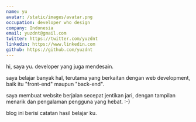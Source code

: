 ```yaml
---
name: yu
avatar: /static/images/avatar.png
occupation: developer who design
company: Indonesia
email: yuzdnt@gmail.com
twitter: https://twitter.com/yuzdnt
linkedin: https://www.linkedin.com
github: https://github.com/yuzdnt
---
```


hi, saya yu. developer yang juga mendesain.

saya belajar banyak hal, terutama yang berkaitan dengan web development, baik itu "front-end" maupun "back-end".

saya membuat website berjalan secepat jentikan jari, dengan tampilan menarik dan pengalaman pengguna yang hebat. :-)

blog ini berisi catatan hasil belajar ku.
